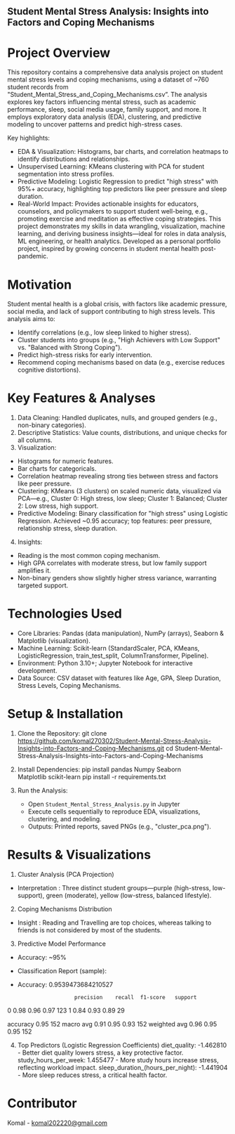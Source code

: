 ## Student Mental Stress Analysis: Insights into Factors and Coping Mechanisms

# Project Overview
This repository contains a comprehensive data analysis project on student mental stress levels and coping mechanisms, using a dataset of ~760 student records from "Student_Mental_Stress_and_Coping_Mechanisms.csv”. The analysis explores key factors influencing mental stress, such as academic performance, sleep, social media usage, family support, and more. It employs exploratory data analysis (EDA), clustering, and predictive modeling to uncover patterns and predict high-stress cases.

Key highlights:
- EDA & Visualization: Histograms, bar charts, and correlation heatmaps to identify distributions and relationships.
- Unsupervised Learning: KMeans clustering with PCA for student segmentation into stress profiles.
- Predictive Modeling: Logistic Regression to predict "high stress" with 95%+ accuracy, highlighting top predictors like peer pressure and sleep duration.
- Real-World Impact: Provides actionable insights for educators, counselors, and policymakers to support student well-being, e.g., promoting exercise and meditation as effective coping strategies.
This project demonstrates my skills in data wrangling, visualization, machine learning, and deriving business insights—ideal for roles in data analysis, ML engineering, or health analytics. Developed as a personal portfolio project, inspired by growing concerns in student mental health post-pandemic.

# Motivation
Student mental health is a global crisis, with factors like academic pressure, social media, and lack of support contributing to high stress levels. This analysis aims to:
- Identify correlations (e.g., low sleep linked to higher stress).
- Cluster students into groups (e.g., "High Achievers with Low Support" vs. "Balanced with Strong Coping").
- Predict high-stress risks for early intervention.
- Recommend coping mechanisms based on data (e.g., exercise reduces cognitive distortions).

# Key Features & Analyses
1. Data Cleaning: Handled duplicates, nulls, and grouped genders (e.g., non-binary categories).
2. Descriptive Statistics: Value counts, distributions, and unique checks for all columns.
3. Visualization:
  - Histograms for numeric features.
  - Bar charts for categoricals.
  - Correlation heatmap revealing strong ties between stress and factors like peer pressure.
  - Clustering: KMeans (3 clusters) on scaled numeric data, visualized via PCA—e.g., Cluster 0: High stress, low sleep; Cluster 1: Balanced; Cluster 2: Low stress, high support.
  - Predictive Modeling: Binary classification for "high stress" using Logistic Regression. Achieved ~0.95 accuracy; top features: peer pressure, relationship stress, sleep duration.
4. Insights: 
  - Reading is the most common coping mechanism.
  - High GPA correlates with moderate stress, but low family support amplifies it.
  - Non-binary genders show slightly higher stress variance, warranting targeted support.
 
# Technologies Used
- Core Libraries: Pandas (data manipulation), NumPy (arrays), Seaborn & Matplotlib (visualization).
- Machine Learning: Scikit-learn (StandardScaler, PCA, KMeans, LogisticRegression, train_test_split, ColumnTransformer, Pipeline).
- Environment: Python 3.10+; Jupyter Notebook for interactive development.
- Data Source: CSV dataset with features like Age, GPA, Sleep Duration, Stress Levels, Coping Mechanisms.

# Setup & Installation
1. Clone the Repository: git clone https://github.com/komal270302/Student-Mental-Stress-Analysis-Insights-into-Factors-and-Coping-Mechanisms.git
                         cd Student-Mental-Stress-Analysis-Insights-into-Factors-and-Coping-Mechanisms

2. Install Dependencies: pip install pandas
                                     Numpy
                                     Seaborn      
                                     Matplotlib
                                     scikit-learn
   pip install -r requirements.txt
3. Run the Analysis:
   - Open `Student_Mental_Stress_Analysis.py` in Jupyter
   - Execute cells sequentially to reproduce EDA, visualizations, clustering, and modeling.
   - Outputs: Printed reports, saved PNGs (e.g., "cluster_pca.png").
  
# Results & Visualizations
1. Cluster Analysis (PCA Projection)
- Interpretation : Three distinct student groups—purple (high-stress, low-support), green (moderate), yellow (low-stress, balanced lifestyle).

2. Coping Mechanisms Distribution
- Insight : Reading and Travelling are top choices, whereas talking to friends is not considered by most of the students.

3. Predictive Model Performance
- Accuracy: ~95%
- Classification Report (sample):
- Accuracy: 0.9539473684210527
                                 
                        precision    recall  f1-score   support
0                           0.98      0.96      0.97       123
  1                        0.84      0.93      0.89        29

  accuracy                                    0.95       152
  macro avg               0.91      0.95      0.93       152
weighted avg              0.96      0.95      0.95       152

4. Top Predictors (Logistic Regression Coefficients)
diet_quality: -1.462810 - Better diet quality lowers stress, a key protective factor.
study_hours_per_week: 1.455477 - More study hours increase stress, reflecting workload impact.
sleep_duration_(hours_per_night): -1.441904 - More sleep reduces stress, a critical health factor.

# Contributor
Komal - komal202220@gmail.com




